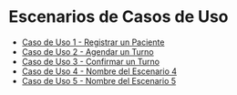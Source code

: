 # Escenarios de Casos de Uso

* [Caso de Uso 1 - Registrar un Paciente](https://docs.google.com/spreadsheets/d/1yz1Ou4kRgfHdmmOfuTzC7MqXHkTxXpPhHSDON0jZo4w/edit?usp=sharing)
* [Caso de Uso 2 - Agendar un Turno](https://docs.google.com/spreadsheets/d/1BainQvhIgsOcOj8zdpoYp7lRQtW1V5_FceIc8FCxYoA/edit?usp=sharing)
* [Caso de Uso 3 - Confirmar un Turno](https://docs.google.com/spreadsheets/d/1sEYupjn52Hno4m_BatgOyPUayjONoqRnRlt_60KWNVc/edit?usp=sharing)
* [Caso de Uso 4 - Nombre del Escenario 4]()
* [Caso de Uso 5 - Nombre del Escenario 5]()
